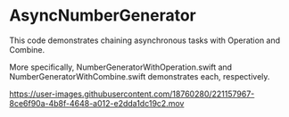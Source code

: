 # AsyncNumberGenerator

This code demonstrates chaining asynchronous tasks with Operation and Combine.

More specifically, NumberGeneratorWithOperation.swift and NumberGeneratorWithCombine.swift demonstrates each, respectively.



https://user-images.githubusercontent.com/18760280/221157967-8ce6f90a-4b8f-4648-a012-e2dda1dc19c2.mov

